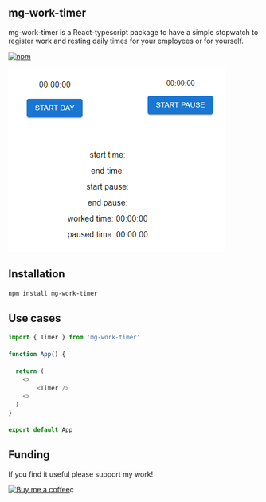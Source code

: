 ## mg-work-timer

mg-work-timer is a React-typescript package to have a simple stopwatch to register work and resting daily times for your employees or for yourself. 

[![npm](https://img.shields.io/npm/v/mg-work-timer)](https://www.npmjs.com/package/mg-work-timer)

![Timer exapmle](./src/assets/TimerScreenshot.png)

## Installation

```bash
npm install mg-work-timer
```

## Use cases

```ts
import { Timer } from 'mg-work-timer'

function App() {

  return (
    <>
        <Timer />
    <>
  )
}

export default App
```

## Funding

If you find it useful please support my work! 

[![Buy me a coffee](https://www.buymeacoffee.com/assets/img/custom_images/orange_img.png)](https://www.buymeacoffee.com/miguelgisbert)ç



